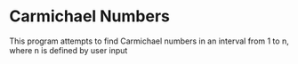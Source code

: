 # Carmichael Numbers
This program attempts to find Carmichael numbers in an interval from 1 to n, where n is defined by user input
